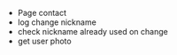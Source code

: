   - Page contact
  - log change nickname
  - check nickname already used on change
  - get user photo